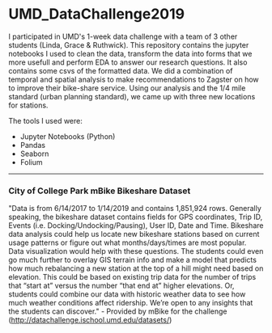 # UMD_DataChallenge2019

I participated in UMD's 1-week data challenge with a team of 3 other students (Linda, Grace & Ruthwick). This repository contains the jupyter notebooks I used to clean the data, transform the data into forms that we more usefull and perform EDA to answer our research questions. It also contains some csvs of the formatted data. We did a combination of temporal and spatial analysis to make recommendations to Zagster on how to improve their bike-share service. Using our analysis and the 1/4 mile standard (urban planning standard), we came up with three new locations for stations. 



The tools I used were:
  * Jupyter Notebooks (Python)
  * Pandas
  * Seaborn
  * Folium

_____________________________________________________________________________________________________________________

### City of College Park mBike Bikeshare Dataset
"Data is from 6/14/2017 to 1/14/2019 and contains 1,851,924 rows. Generally speaking, the bikeshare dataset contains fields for GPS coordinates, Trip ID, Events (i.e. Docking/Undocking/Pausing), User ID, Date and Time. Bikeshare data analysis could help us locate new bikeshare stations based on current usage patterns or figure out what months/days/times are most popular. Data visualization would help with these questions. The students could even go much further to overlay GIS terrain info and make a model that predicts how much rebalancing a new station at the top of a hill might need based on elevation. This could be based on existing trip data for the number of trips that “start at” versus the number “that end at” higher elevations. Or, students could combine our data with historic weather data to see how much weather conditions affect ridership. We’re open to any insights that the students can discover." - Provided by mBike for the challenge (http://datachallenge.ischool.umd.edu/datasets/)
